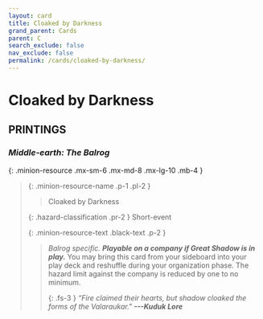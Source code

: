 ```yaml
---
layout: card
title: Cloaked by Darkness
grand_parent: Cards
parent: C
search_exclude: false
nav_exclude: false
permalink: /cards/cloaked-by-darkness/
---
```


# Cloaked by Darkness


## PRINTINGS


### _Middle-earth: The Balrog_

{: .minion-resource .mx-sm-6 .mx-md-8 .mx-lg-10 .mb-4 }
> {: .minion-resource-name .p-1 .pl-2 }
> > <div class="hazard-mp"></div>
> > <div class="card-name">Cloaked by Darkness</div>
>
> {: .hazard-classification .pr-2 }
> Short-event
>
> {: .minion-resource-text .black-text .p-2 }
> > _Balrog specific._ ***Playable on a company if Great Shadow is in play.*** You may bring this card from your sideboard into your play deck and reshuffle during your organization phase. The hazard limit against the company is reduced by one to no minimum. 
> > 
> > {: .fs-3 } 
> > _“Fire claimed their hearts, but shadow cloaked the forms of the Valaraukar."_ ***---&#65279;Kuduk&nbsp;Lore*** 
> 
